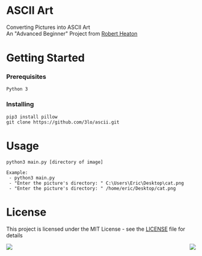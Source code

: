 # ASCII Art
Converting Pictures into ASCII Art  
An "Advanced Beginner" Project from [Robert Heaton](https://robertheaton.com/2018/06/12/programming-projects-for-advanced-beginners-ascii-art/)
# Getting Started
### Prerequisites
```
Python 3
```

### Installing
```
pip3 install pillow
git clone https://github.com/3lo/ascii.git
```

# Usage
```
python3 main.py [directory of image]

Example: 
 - python3 main.py
 - "Enter the picture's directory: " C:\Users\Eric\Desktop\cat.png
 - "Enter the picture's directory: " /home/eric/Desktop/cat.png
```

# License
This project is licensed under the MIT License - see the [LICENSE](LICENSE) file for details


<img align="left" src="https://imgur.com/E0LKhbr.png">
<img align="right" src="https://imgur.com/TMUMi2N.png">
